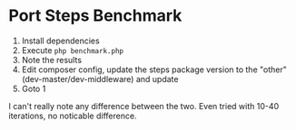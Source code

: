 # Port Steps Benchmark

1. Install dependencies
2. Execute `php benchmark.php`
3. Note the results
4. Edit composer config, update the steps package version to the "other" (dev-master/dev-middleware) and update
5. Goto 1


I can't really note any difference between the two. Even tried with 10-40 iterations, no noticable difference.
